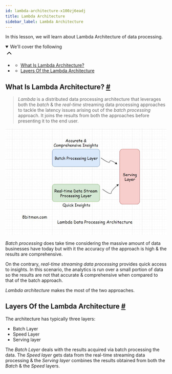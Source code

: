 ```yaml
---
id: lambda-architecture-x100zj6eadj
title: Lambda Architecture
sidebar_label: Lambda Architecture
---
```


<div class="PageSummary__TopLeft-sc-19qsvz4-36 fwauBw"><p class="PageSummary__Description-sc-19qsvz4-13 cPWwbw">In this lesson, we will learn about Lambda Architecture of data processing.</p><div class="PageSummary__Toc-sc-19qsvz4-39 gUDsJM"><details open="" class="styles__PageTOCStyled-rf9d2l-0 jgnDfg"><summary role="button" tabindex="0" class="styles__HeadingWrap-rf9d2l-1 jpKLlP">We'll cover the following<div rotate="0" color="black" size="24" display="inline-flex" name="icon-button" class="styles__IconButton-sc-12pjl04-0 bLjBRS"><svg xmlns="http://www.w3.org/2000/svg" width="24" height="24" viewBox="0 0 24 24" fill="none" stroke="currentColor" stroke-width="2" stroke-linecap="round" stroke-linejoin="round"><polyline points="18 15 12 9 6 15"></polyline></svg></div></summary><div class="markdown-container-div"><div class="markdownViewer Markdown__Viewer-sc-7qtuee-1 dZltoR" role="none"><ul>
<li>
<ul>
<li><a href="#what-is-lambda-architecture">What Is Lambda Architecture?</a></li>
</ul>
</li>
<li>
<ul>
<li><a href="#layers-of-the-lambda-architecture">Layers Of the Lambda Architecture</a></li>
</ul>
</li>
</ul>
</div></div></details></div></div><div class="styles__ViewerComponentViewStyled-sc-1xosrua-0 cvzEyH"><div><div><div><div><div class=""><div class=""><div class="markdown-container-div"><div class="markdownViewer Markdown__Viewer-sc-7qtuee-1 zJKNA" role="none"><h2 id="what-is-lambda-architecture" data-id="179cde40800b4a55e9b22b0b4ec51618">What Is Lambda Architecture? <a class="markdownIt-Anchor" href="#what-is-lambda-architecture"><span class="anchor-link">#</span></a></h2>
<blockquote data-id="4376cf9895f41baf34d1dea3017f8300">
<p><em>Lambda</em> is a distributed data processing architecture that leverages both the <em>batch</em> &amp; the <em>real-time</em> streaming data processing approaches to tackle the latency issues arising out of the <em>batch processing</em> approach. It joins the results from both the approaches before presenting it to the end user.</p>
</blockquote>
<p data-id="d41d8cd98f00b204e9800998ecf8427e"><img src="assets/api_collection_6064040858091520_6411938009448448_page_4700526509817856_image_4614345407332352.jpeg" alt=""></p>
<p data-id="960f0005366249c3ae28e94b3a66adc8"><em>Batch processing</em> does take time considering the massive amount of data businesses have today but with it the accuracy of the approach is high &amp; the results are comprehensive.</p>
<p data-id="f7cd9d6b2fd06d1c42c3466a0a2e0fca">On the contrary, <em>real-time streaming data processing</em> provides quick access to insights. In this scenario, the analytics is run over a small portion of data so the results are not that accurate &amp; comprehensive when compared to that of the batch approach.</p>
<p data-id="61ef63e6998c4c75419481eaa5922244"><em>Lambda architecture</em> makes the most of the two approaches.</p>
</div></div></div></div></div></div></div></div></div><div class="styles__ViewerComponentViewStyled-sc-1xosrua-0 cvzEyH"><div><div><div><div><div class=""><div class=""><div class="markdown-container-div"><div class="markdownViewer Markdown__Viewer-sc-7qtuee-1 zJKNA" role="none"><h2 id="layers-of-the-lambda-architecture" data-id="48d35afa77abd18c5b2ad8d0740a1570">Layers Of the Lambda Architecture <a class="markdownIt-Anchor" href="#layers-of-the-lambda-architecture"><span class="anchor-link">#</span></a></h2>
<p data-id="1df3bd404f6a4ae4e78dcc57438d79df">The architecture has typically three layers:</p>
<ul data-id="76e51a403b7873934b83cb0c68583e1c">
<li>Batch Layer</li>
<li>Speed Layer</li>
<li>Serving layer</li>
</ul>
<p data-id="a3dc72e8784ddb0f337d6119137b919e">The <em>Batch Layer</em> deals with the results acquired via batch processing the data. The <em>Speed layer</em> gets data from the real-time streaming data processing &amp; the <em>Serving layer</em> combines the results obtained from both the <em>Batch</em> &amp; the <em>Speed</em> layers.</p>
</div></div></div></div></div></div></div></div></div>